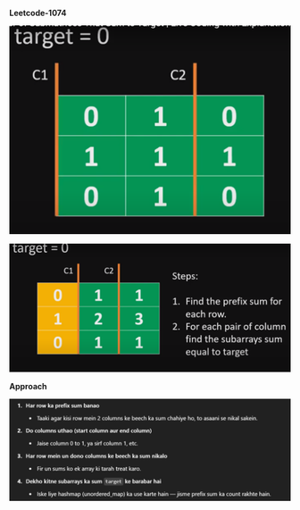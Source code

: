 **Leetcode-1074**
    
![alt text]({A5AB4DC7-3661-46E5-9795-29310F415310}.png)

![alt text]({E06774F3-950D-4C9F-9A63-6A5DC00CB410}.png)

**Approach**

![alt text]({A298D2DC-DBEC-4931-9AE8-57549378E90A}.png)